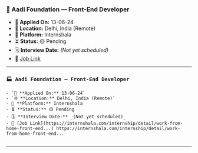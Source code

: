 ### 💼 Aadi Foundation — Front-End Developer

- 📅 **Applied On:** 13-06-24
- 📍 **Location:** Delhi, India (Remote)
- 🧩 **Platform:** Internshala
- ⏳ **Status:** 🟡 Pending
- 🗓️ **Interview Date:** _(Not yet scheduled)_
- 🔗 [Job Link](https://internshala.com/internship/detail/work-from-home-front-end...)

---

### `🏭 Aadi Foundation — Front-End Developer`

```
- `📅 **Applied On:** 13-06-24`
- `🌐 **Location:** Delhi, India (Remote)`
- 🧭 **Platform:** Internshala
- ⏳ **Status:** 🟡 Pending
- 🗓️ **Interview Date:** _(Not yet scheduled)_
- 🔗 [Job Link](https://internshala.com/internship/detail/work-from-home-front-end...) https://internshala.com/internship/detail/work-from-home-front-end...


```

---
